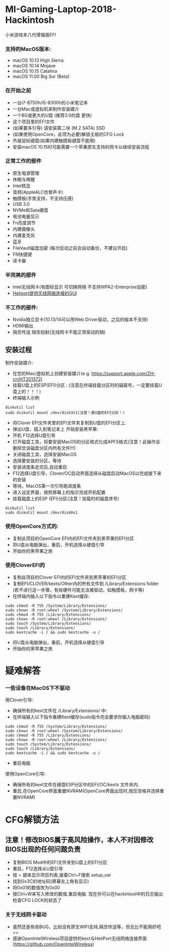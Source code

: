 # MI-Gaming-Laptop-2018-Hackintosh
小米游戏本八代增强版EFI

### 支持的MacOS版本:
* macOS 10.13 High Sierra
* macOS 10.14 Mojave
* macOS 10.15 Catalina
* macOS 11.00 Big Sur (Beta)

### 在开始之前
* 一台i7-8750h/i5-8300h的小米笔记本
* 一台Mac或虚拟机来制作安装媒介
* 一个8G或更大的U盘 (推荐3.0的盘 更快)
* 这个项目里的EFI文件
* (如果要多引导) 请安装第二块 (M.2 SATA) SSD
* (如果使用OpenCore，此项为必要)解锁主板的CFG Lock
* 外接鼠标键盘(如果内建触摸板键盘不能用)
* 安装macOS 10.15时可能需要一个苹果原生支持的网卡以继续安装流程

### 正常工作的部件
* 原生电源管理
* 休眠与唤醒
* Intel核显
* 音频(AppleALC仿冒声卡)
* 触摸板(手势支持，不支持压感)
* USB 3.0
* NVMe和Sata硬盘
* 电池电量显示
* Fn亮度调节
* 内建摄像头
* 内建麦克风 
* 蓝牙
* FileVault磁盘加密 (每次启动之前会自动备份，不建议开启)
* FN快捷键
* 读卡器

### 半完美的部件
* Intel无线网卡(有图标显示 可切换网络 不支持WPA2-Enterprise加密)
* [Heliport提供无线网络连接的GUI](https://github.com/OpenIntelWireless/HeliPort)

### 不工作的部件:
* Nvidia独立显卡(10.13/14可以用Web Driver驱动，之后的版本不支持)
* HDMI输出
* 隔空传送 隔空投射(无线网卡不能正常驱动的锅)

## 安装过程
制作安装媒介:
* 在您的Mac/虚拟机上创建安装媒介(e.g. https://support.apple.com/ZH-cn/HT201372)
* 挂载U盘上的ESP(EFI)分区 : (注意在终端挂载分区时的磁碟号，一定要挂载U盘上的！！！)
* 终端输入示例
```
diskutil list
sudo diskutil mount /dev/disk3s1(注意！是U盘的EFI分区！)
```

* 将Clover EFI文件夹里的EFI文件夹复制到U盘的EFI分区上.
* 弹出U盘，插入到笔记本上
开始安装黑苹果:
* 开机 F12选择U盘引导
* 打开磁盘工具，将要安装MacOS的分区格式化成APFS格式(注意！此操作会删除您该磁盘分区内所有文件!!!)
* 关闭磁盘工具，选择安装MacOS
* 选择要安装的分区，等待
* 安装进度条走完后,自动重启
* F12选择U盘引导，Clover/OC启动界面选择从磁盘启动MacOS以完成接下来的安装
* 等待，MacOS第一次引导跑进度条
* 进入设定界面，按照屏幕上的指示完成开机配置
* 挂载磁盘上的ESP (EFI)分区(注意！挂载时的磁盘序号)

```
diskutil list
sudo diskutil mount /dev/disk0s1
```
### 使用OpenCore方式的:
* 复制此项目的OpenCore EFI内的EFI文件夹到黑苹果的EFI分区
* 将U盘从电脑弹出，重启，开机选择从硬盘引导
* 开始你的黑苹果之旅
### 使用CloverEFI的
* 复制此项目的Clover EFI内的EFI文件夹到黑苹果的EFI分区
* 复制EFI/CLOVER/kexts/Other内的所有文件到 /Library/Extensions folder (若不进行这一步骤，有些硬件可能无法被驱动，如触摸板，网卡等)
* 在终端内输入以下指令以重建Kext缓存:

```
sudo chmod -R 755 /System/Library/Extensions/
sudo chown -R root:wheel /System/Library/Extensions/
sudo chmod -R 755 /Library/Extensions/
sudo chown -R root:wheel /Library/Extensions/
sudo touch /System/Library/Extensions/
sudo touch /Library/Extensions/
sudo kextcache -i / && sudo kextcache -u /
```
* 将U盘从电脑弹出，重启，开机选择从硬盘引导
* 开始你的黑苹果之旅



# 疑难解答
### 一些设备在MacOS下不驱动
用Clover引导:
* 确保所有的kext文件在 /Library/Extensions/ 中:
* 在终端输入以下指令重建Kext缓存(sudo指令完会要求你输入电脑密码)
```
sudo chmod -R 755 /System/Library/Extensions/
sudo chown -R root:wheel /System/Library/Extensions/
sudo chmod -R 755 /Library/Extensions/
sudo chown -R root:wheel /Library/Extensions/
sudo touch /System/Library/Extensions/
sudo touch /Library/Extensions/
sudo kextcache -i / && sudo kextcache -u /
```
* 重启电脑

使用OpenCore引导:
*  确保所有的kext文件在硬盘ESP分区中的EFI/OC/kexts 文件夹内.
*  重启,在OpenCore界面重置NVRAM(OpenCore界面出现时,按压空格并选择重置NVRAM)

# CFG解锁方法
## 注意！修改BIOS属于高风险操作，本人不对因修改BIOS出现的任何问题负责  
  
- 复制BIOS Mod中的EFI文件夹到U盘上的EFI分区
- 重启，F12选择从U盘引导
- 按 = 键来显示项目列表,接着Ctrl+F搜索 setup_var
- 找到0x3C的地址码(屏幕左上角有显示)     
- 将0x01的数值改为0x00 
- 按Ctrl+W来写入修改的数值,重启电脑. 
   现在你可以在hackintool中的日志输出检查CFG LOCK的状态了  

### 关于无线网卡驱动
* 虽然还是有些BUG，比如没有原生WIFI支持,隔空传送等，但总比不能用好吧==
* 感谢OpenIntelWireless项目提供的kext与HeliPort无线网络连接界面(https://github.com/OpenIntelWireless)
